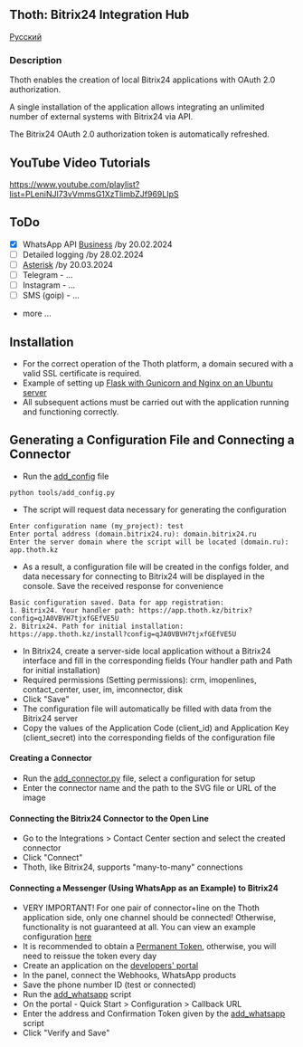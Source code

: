 ## Thoth: Bitrix24 Integration Hub  

[Русский](README.md)

### Description

Thoth enables the creation of local Bitrix24 applications with OAuth 2.0 authorization.

A single installation of the application allows integrating an unlimited number of external systems with Bitrix24 via API.

The Bitrix24 OAuth 2.0 authorization token is automatically refreshed.

## YouTube Video Tutorials

https://www.youtube.com/playlist?list=PLeniNJl73vVmmsG1XzTlimbZJf969LIpS

## ToDo
+ [x] WhatsApp API [Business](https://developers.facebook.com/docs/whatsapp/) /by 20.02.2024
+ [ ] Detailed logging /by 28.02.2024
+ [ ] [Asterisk](https://docs.asterisk.org/) /by 20.03.2024
+ [ ] Telegram - ... 
+ [ ] Instagram - ...
+ [ ] SMS (goip) - ...
+ more ...

## Installation 
+ For the correct operation of the Thoth platform, a domain secured with a valid SSL certificate is required.
+ Example of setting up [Flask with Gunicorn and Nginx on an Ubuntu server](https://www.digitalocean.com/community/tutorials/how-to-serve-flask-applications-with-gunicorn-and-nginx-on-ubuntu-20-04)
+ All subsequent actions must be carried out with the application running and functioning correctly.

## Generating a Configuration File and Connecting a Connector 
+ Run the [add_config](tools/add_config.py) file
~~~
python tools/add_config.py
~~~
+ The script will request data necessary for generating the configuration
~~~
Enter configuration name (my_project): test
Enter portal address (domain.bitrix24.ru): domain.bitrix24.ru
Enter the server domain where the script will be located (domain.ru): app.thoth.kz
~~~
+ As a result, a configuration file will be created in the configs folder, and data necessary for connecting to Bitrix24 will be displayed in the console.
Save the received response for convenience 
~~~
Basic configuration saved. Data for app registration:
1. Bitrix24. Your handler path: https://app.thoth.kz/bitrix?config=qJA0VBVH7tjxfGEfVE5U
2. Bitrix24. Path for initial installation: https://app.thoth.kz/install?config=qJA0VBVH7tjxfGEfVE5U
~~~
+ In Bitrix24, create a server-side local application without a Bitrix24 interface and fill in the corresponding fields (Your handler path and Path for initial installation)
+ Required permissions (Setting permissions): crm, imopenlines, contact_center, user, im, imconnector, disk
+ Click "Save"
+ The configuration file will automatically be filled with data from the Bitrix24 server
+ Copy the values of the Application Code (client_id) and Application Key (client_secret) into the corresponding fields of the configuration file

#### Creating a Connector
+ Run the [add_connector.py](tools/add_connector.py) file, select a configuration for setup
+ Enter the connector name and the path to the SVG file or URL of the image

#### Connecting the Bitrix24 Connector to the Open Line
+ Go to the Integrations > Contact Center section and select the created connector
+ Click "Connect"
+ Thoth, like Bitrix24, supports "many-to-many" connections

#### Connecting a Messenger (Using WhatsApp as an Example) to Bitrix24

+ VERY IMPORTANT! For one pair of connector+line on the Thoth application side, only one channel should be connected! Otherwise, functionality is not guaranteed at all. You can view an example configuration [here](example/I29bPabawXtNqRtz4Q76.json)
+ It is recommended to obtain a [Permanent Token](https://developers.facebook.com/docs/whatsapp/business-management-api/get-started), otherwise, you will need to reissue the token every day
+ Create an application on the [developers' portal](https://developers.facebook.com/apps/)
+ In the panel, connect the Webhooks, WhatsApp products
+ Save the phone number ID (test or connected)
+ Run the [add_whatsapp](tools/add_whatsapp.py) script
+ On the portal - Quick Start > Configuration > Callback URL
+ Enter the address and Confirmation Token given by the [add_whatsapp](tools/add_whatsapp.py) script
+ Click "Verify and Save"